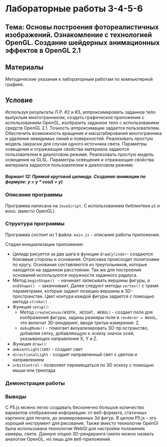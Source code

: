 # Лабораторные работы 3-4-5-6
## Тема: Основы построения фотореалистичных изображений. Ознакомление с технологией OpenGL. Создание шейдерных анимационных эффектов в OpenGL 2.1

## Материалы
Методические указания к лабораторным работам по компьютерной графике.

## Условие
Используя результаты Л.Р. #2 и #3, аппроксимировать заданное тело выпуклым многогранником, создать графическое приложение с использованием OpenGL, изобразить заданное тело с использованием средств OpenGL 2.1.
Точность аппроксимации задается пользователем. Обеспечить возможность вращения и масштабирования многогранника и удаление невидимых линий и поверхностей. Реализовать простую модель закраски для случая одного источника света. Параметры освещения и отражающие свойства материала задаются пользователем в диалоговом режиме.
Реализовать простую модель освещения на GLSL.
Параметры освещения и отражающие свойства материала задаются пользователем в диалоговом режиме.

##### Вариант 12: Прямой круговой цилиндр. Создание анимации по формуле: y = y * cos(t + y)

### Описание программы
Программа написана на `JavaScript`. С использованием библиотеки  `p5` и `WebGL` (вместо OpenGL).

### Структура программы
Программа состоит из 1 файла: 
`main.js` - описание работы приложения.


Стадии инициализации приложения:
* Цилидр рисуется за два шага в функции `drawCylinder`- создаются боковвые стороны и основания. Отрисовка происходит полигонами по кругу. Основания составляются из треугольников, которые находятся на заданном расстоянии. Так же для построения оснований используются окружности заданного радиуса.
* Метод  `beginShape() ` - начинает записывать вершины фигуры, а  `endShape() ` – заканчивает. Далее следуют методы  `vertex()` с тремя параметрами, которые задают позицию вершины в 3D-пространстве. Цвет контура каждой фигуры задается с помощью метода `stroke() `.
* Функция `setup()`:
  * Метод `createCanvas(WIDTH, HEIGHT, WEBGL)` - создает поле для изображения фигуры, заданы размеры поля и `renderer = WebGL`, что включат 3D-рендеринг, вводя третье измерение: Z.
  * `debugMode()` - помогает визуализировать 3D-пр:остранство, добавляя сетку, добавляющую к эскизу значок осей, указывающих направления X, Y и Z.
* Функция `draw()`:
 * `ambientLight(100)` - создает свет 
 * `directionalLight` - cоздает направленный свет с цветом и направлением
 * `orbitControl` - позволяет перемещаться по 3D эскизу с помощью мыши или трекпада

### Демонстрация работы



### Выводы
С P5.js можно легко создавать бесконечно большое количество вариантов отображения информации: от веб-формата, статичных картинок для печати, до анимированных 3d фигур. В целом P5.js - это хороший инструмент для рисования.
Также вместо технологии OpenGl была использована технология WebGl для настройки положения камеры, света.
Данную опцию 3D-рендеринга смело можно назвать аналогом OpenGL, но лишь для веб-приложений.

